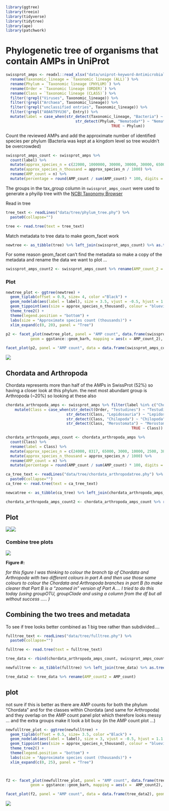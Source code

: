 
``` r
library(ggtree)
library(treeio)
library(tidyverse)
library(tidytree)
library(ape)
library(patchwork)
```

# Phylogenetic tree of organisms that contain AMPs in UniProt

``` r
swissprot_amps <- readxl::read_xlsx("data/uniprot-keyword-Antimicrobial+[KW-0929]-reviewed-April2021.xlsx") %>%
  rename(Taxonomic_lineage = `Taxonomic lineage (ALL)`) %>%
  rename(Phylum = `Taxonomic lineage (PHYLUM)`) %>%
  rename(Order = `Taxonomic lineage (ORDER)`) %>%
  rename(Class = `Taxonomic lineage (CLASS)`) %>%
  filter(!grepl("Viruses", Taxonomic_lineage)) %>%
  filter(!grepl("Archaea", Taxonomic_lineage)) %>%
  filter(!grepl("unclassified entries", Taxonomic_lineage)) %>%
  filter(!grepl("A0A6T9YU36", Entry)) %>%
  mutate(label = case_when(str_detect(Taxonomic_lineage, "Bacteria") ~ "Bacteria",
                               str_detect(Phylum, "Nematoda*") ~ "Nematoda",
                                               TRUE ~ Phylum))
```

Count the reviewed AMPs and add the approximate number of identified
species per phylum (Bacteria was kept at a kingdom level so tree
wouldn’t be overcrowded)

``` r
swissprot_amps_count <- swissprot_amps %>%
  count(label) %>%
  mutate(approx_species_n = c(22000, 1000000, 30000, 30000, 30000, 65000, 11000, 7000, 2400, 85000, 261, 20000, 20000, 500000)) %>%
  mutate(approx_species_n_thousand = approx_species_n / 1000) %>%
  rename(AMP_count = n) %>%
  mutate(percentage = round(AMP_count / sum(AMP_count) * 100, digits = 2))
```

The groups in the tax\_group column in `swissprot_amps_count` were used
to generate a phyilip tree with the [NCBI Taxonomy
Browser](https://www.ncbi.nlm.nih.gov/Taxonomy/CommonTree/wwwcmt.cgi)

Read in tree

``` r
tree_text <- readLines("data/tree/phylum_tree.phy") %>%
  paste0(collapse="")

tree <- read.tree(text = tree_text)
```

Match metadata to tree data to make geom\_facet work

``` r
newtree <- as_tibble(tree) %>% left_join(swissprot_amps_count) %>% as.treedata()
```

For some reason geom\_facet can’t find the metadata so make a copy of
the metadata and rename the data we want to plot …

``` r
swissprot_amps_count2 <- swissprot_amps_count %>% rename(AMP_count_2 = AMP_count)
```

### Plot

``` r
newtree_plot <- ggtree(newtree) +
  geom_tiplab(offset = 0.9, size= 4, color ="Black") +
  geom_nodelab(aes(label = label), size = 3.5, vjust = -0.5, hjust = 1.1 ) +
  geom_tippoint(aes(size = approx_species_n_thousand), colour = "blueviolet") +
  theme_tree2() +
  theme(legend.position = "bottom") +
  labs(size = "Approximate species count (thousands)") +
  xlim_expand(c(0, 20), panel = "Tree")
  
p2 <- facet_plot(newtree_plot, panel = "AMP count", data.frame(swissprot_amps_count2),
           geom = ggstance::geom_barh, mapping = aes(x = AMP_count_2), fill = "forestgreen", stat = "identity", width = .3) 

facet_plot(p2, panel = "AMP count", data = data.frame(swissprot_amps_count2), geom = geom_text, mapping = aes(x = AMP_count_2 + 80, label = AMP_count_2), size = 3)
```

![](04.5_tree_files/figure-gfm/unnamed-chunk-7-1.png)<!-- -->

## Chordata and Arthropoda

Chordata represents more than half of the AMPs in SwissProt (52%) so
having a closer look at this phylum. the next most abundant group is
Arthropoda (\~20%) so looking at these also

``` r
chordata_arthropoda_amps <- swissprot_amps %>% filter(label %in% c("Chordata", "Arthropoda")) %>%
    mutate(Class = case_when(str_detect(Order, "Testudines") ~ "Testudines",
                           str_detect(Class, "Lepidosauria") ~ "Lepidosauria",
                           str_detect(Class, "Chilopoda") ~ "Chilopoda",
                           str_detect(Class, "Merostomata") ~ "Merostomata",
                                                        TRUE ~ Class))

chordata_arthropoda_amps_count <- chordata_arthropoda_amps %>%
  count(Class) %>%
  rename(label = Class) %>% 
  mutate(approx_species_n = c(24000, 8317, 65000, 3000, 10000, 2500, 38, 900000, 9000, 30, 25000, 6495, 4, 300 )) %>%
  mutate(approx_species_n_thousand = approx_species_n / 1000) %>%
  rename(AMP_count = n) %>%
  mutate(percentage = round(AMP_count / sum(AMP_count) * 100, digits = 2)) 
```

``` r
ca_tree_text <- readLines("data/tree/chordata_arthropodatree.phy") %>%
  paste0(collapse="")
ca_tree <- read.tree(text = ca_tree_text)

newcatree <- as_tibble(ca_tree) %>% left_join(chordata_arthropoda_amps_count) %>% as.treedata()

chordata_arthropoda_amps_count2 <- chordata_arthropoda_amps_count %>% rename(AMP_count2 = AMP_count)
```

## Plot

![](04.5_tree_files/figure-gfm/unnamed-chunk-11-1.png)<!-- -->![](04.5_tree_files/figure-gfm/unnamed-chunk-11-2.png)<!-- -->

### Combine tree plots

![](04.5_tree_files/figure-gfm/unnamed-chunk-13-1.png)<!-- -->

**Figure \#:**

*for this figure I was thinking to colour the branch tip of Chordata and
Arthropoda with two different colours in part A and then use those same
colours to colour the Chordata and Arthropoda branches in part B (to
make clearer that Part B is a “zoomed in” version of Part A…. I tried to
do this today (using groupOTU, groupClade and using a column from the df
but all without success ….. )*

## Combining the two trees and metadata

To see if tree looks better combined as 1 big tree rather than
subdivided….

``` r
fulltree_text <- readLines("data/tree/fulltree.phy") %>%
  paste0(collapse="")

fulltree <- read.tree(text = fulltree_text)
```

``` r
tree_data <- rbind(chordata_arthropoda_amps_count, swissprot_amps_count) %>% mutate(approx_species_n_thousand = approx_species_n / 1000)
```

``` r
newfulltree <- as_tibble(fulltree) %>% left_join(tree_data) %>% as.treedata()

tree_data2 <- tree_data %>% rename(AMP_count2 = AMP_count)
```

## plot

not sure if this is better as there are AMP counts for both the phylum
“Chordata” and for the classes within Chordata (and same for Arthropoda)
and they overlap on the AMP count panel plot which therefore looks messy
… and the extra groups make it look a bit busy (in the AMP count plot …)

``` r
newfulltree_plot <- ggtree(newfulltree) +
  geom_tiplab(offset = 0.5, size= 3.5, color ="Black") +
  geom_nodelab(aes(label = label), size = 3, vjust = -0.5, hjust = 1.1 ) +
  geom_tippoint(aes(size = approx_species_n_thousand), colour = "blueviolet") +
  theme_tree2() +
  theme(legend.position = "bottom") +
  labs(size = "Approximate species count (thousands)") +
  xlim_expand(c(0, 25), panel = "Tree")
  


f2 <- facet_plot(newfulltree_plot, panel = "AMP count", data.frame(tree_data2),
           geom = ggstance::geom_barh, mapping = aes(x =  AMP_count2), fill = "forestgreen", stat = "identity", width = .3) 

facet_plot(f2, panel = "AMP count", data = data.frame(tree_data2), geom = geom_text, mapping = aes(x = AMP_count2 + 60, label = AMP_count2), size = 3)
```

![](04.5_tree_files/figure-gfm/unnamed-chunk-18-1.png)<!-- -->
